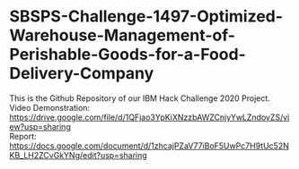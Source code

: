 # SBSPS-Challenge-1497-Optimized-Warehouse-Management-of-Perishable-Goods-for-a-Food-Delivery-Company
This is the Github Repository of our IBM Hack Challenge 2020 Project.                                  
Video Demonstration: https://drive.google.com/file/d/1QFjao3YpKiXNzzbAWZCnjyYwLZndoyZS/view?usp=sharing                                                                      
Report: https://docs.google.com/document/d/1zhcajPZaV77iBoF5UwPc7H9tUc52NKB_LH2ZCvGkYNg/edit?usp=sharing
